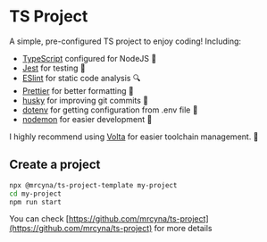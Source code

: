 # TS Project
A simple, pre-configured TS project to enjoy coding! Including:
- [TypeScript](https://www.typescriptlang.org/) configured for NodeJS 🔧
- [Jest](https://jestjs.io/) for testing 🧪
- [ESlint](https://eslint.org/) for static code analysis 🔍
- [Prettier](https://prettier.io/) for better formatting 🧽
- [husky](https://typicode.github.io/husky/) for improving git commits 🐶
- [dotenv](https://www.npmjs.com/package/dotenv) for getting configuration from .env file 🔐
- [nodemon](https://www.npmjs.com/package/nodemon) for easier development 🧱

I highly recommend using [Volta](https://volta.sh/) for easier toolchain management. 💫

## Create a project
```bash
npx @mrcyna/ts-project-template my-project
cd my-project
npm run start
```

You can check [https://github.com/mrcyna/ts-project](https://github.com/mrcyna/ts-project) for more details
